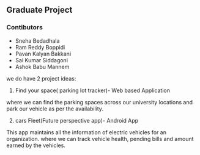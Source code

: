 ## Graduate Project 
### Contibutors
* Sneha Bedadhala
* Ram Reddy Boppidi
* Pavan Kalyan Bakkani
* Sai Kumar Siddagoni
* Ashok Babu Mannem


we do have 2 project ideas:

1. Find your space( parking lot tracker)- Web based Application

where we can find the parking spaces across our university locations and park our vehicle as per the availability.

2. cars Fleet(Future perspective app)- Android App

This app maintains all the information of electric vehicles for an organization. where we can track vehicle health, pending bills and amount earned by the vehicles.